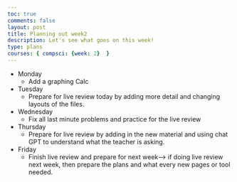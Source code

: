 ```yaml
---
toc: true
comments: false
layout: post
title: Planning out week2
description: Let's see what goes on this week!
type: plans
courses: { compsci: {week: 2}  }
---
```


- Monday
    + Add a graphing Calc
 - Tuesday
    + Prepare for live review today by adding more detail and changing layouts of the files. 
- Wednesday
    + Fix all last minute problems and practice for the live review
 - Thursday
    + Prepare for live review by adding in the new material and using chat GPT to understand what the teacher is asking.  
 - Friday
    + Finish live review and prepare for next week--> if doing live review next week, then prepare the plans and what every new pages or tool needed.